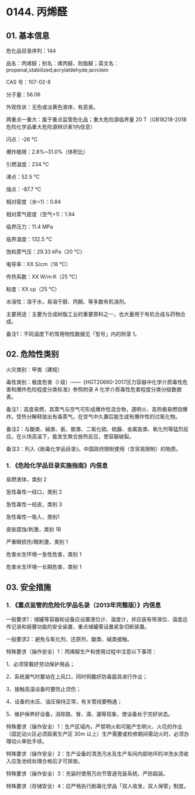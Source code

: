 # 0144. 丙烯醛

## 01. 基本信息

危化品目录序列：144

品名：丙烯醛；别名：烯丙醛、败脂醛；英文名：propenal,stabilized;acrylaldehyde;acrolein

CAS 号：107-02-8

分子量：56.06

外观性状：无色或淡黄色液体，有恶臭。

两重点一重大：属于重点监管危化品；重大危险源临界量 20 T（GB18218-2018危险化学品重大危险源辨识表1内信息）

闪点：-26 ℃

爆炸极限：2.8%~31.0%（体积比）

引燃温度：234 ℃

沸点：52.5 ℃

熔点：-87.7 ℃

相对密度（水=1）：0.84

相对蒸气密度（空气=1)：1.94

临界压力：11.4 MPa

临界温度：132.5 ℃

饱和蒸气压：29.33 kPa（20 ℃）

电导率：XX S/cm（18 ℃）

传热系数：XX W/m·K（25 ℃）

粘度：XX cp（25 ℃）

水溶性：溶于水，易溶于醇、丙酮、等多数有机溶剂。

主要用途：主要为合成树脂工业的重要原料之一，也大量用于有机合成与药物合成。

备注1：不同温度下的常用物性数据见「型号」内的附录 1。

## 02. 危险性类别

火灾类别：甲类（建规）

毒性类别：极度危害（I 级）——《HGT20660-2017压力容器中化学介质毒性危害和爆炸危险程度分类标准》参照附录 A 化学介质毒性危害程度分类分级数据表。

备注1：高度易燃，其蒸气与空气可形成爆炸性混合物，遇明火、高热极易燃烧爆炸。受热分解释放出有毒蒸气。在空气中久置后能生成有爆炸性的过氧化物。

备注2：与酸类、碱类、氨、胺类、二氧化硫、硫脲、金属盐类、氧化剂等猛烈反应。在火场高温下，能发生聚合放热反应，使容器破裂。

备注3：列入《剧毒化学品目录》。中国政府限制使用（含贸易限制）的物质。

### 1. 《危险化学品目录实施指南》内信息

易燃液体，类别 2 

急性毒性一经口，类别 2 

急性毒性一经皮，类别 3 

急性毒性一吸入，类别1 

皮肤腐蚀/刺激，类别 1B 

严重眼损伤/眼刺激，类别 1 

危害水生环境一急性危害，类别 1 

危害水生环境一长期危害，类别 1

## 03. 安全措施

### 1. 《重点监管的危险化学品名录（2013年完整版）》内信息

一般要求1：储罐等容器和设备应设置液位计、温度计，并应装有带液位、温度远传记录和报瞽功能的安全装置，重点储罐需设置紧急切断装置。

一般要求2：避免与氧化剂、还原剂、酸类、碱类接触。

特殊要求（操作安全）1：丙烯醛生产和使用过程中注意以下事项：

1、必须穿戴好劳动保护用品；

2、系统漏气时要站在上风口，同时侗戴好防毒面具进行作业；

3、接触高温设备时要防止烫伤；

4、设备的水压、油压保持正常，有关管线要畅通；

5、维护保养好设备，消除跑、冒、滴、漏等现象，使设备处于完好状态。

特殊要求（操作安全）1：生产区域内，严禁明火和可能产生明火、火花的作业（固定动火区必须距离生产区 30m 以上）生产需要或检修期间需动火时，必须办理动火审批手续。

特殊要求（操作安全）2：生产设备的清洗污水及生产车间内部地坪的冲洗水须收入应急池经处理合格后才可排放。

特殊要求（操作安全）3：充装时使用万向节管道充装系统，严防超装。

特殊要求（存储安全）4：应严格执行剧毒化学品「双人收发，双人保管」制度。
